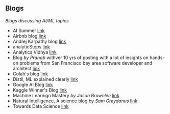 ## Blogs
*Blogs discussing AI/ML topics*
- AI Summer [link](https://theaisummer.com/) 
- Airbnb blog [link](https://medium.com/airbnb-engineering/ai/home)
- Andrej Karpathy blog [link](https://karpathy.github.io/)
- analyticSteps [link](https://www.analyticssteps.com/blogs)
- Analytics Vidhya [link](https://www.analyticsvidhya.com/blog/)
- Blog *by Pranab* withver 10 yrs of posting with a lot of insights on hands-on problems from San Francisco bay area software developer and architect [link](https://pkghosh.wordpress.com/about/)
- Colah's blog [link](http://colah.github.io/)
- Distil, ML explained clearly [link](https://distill.pub/about/)
- Google AI Blog [link](https://ai.googleblog.com/)
- Kaggle Winner's Blog [link](https://medium.com/kaggle-blog)
- Machine Learnign Mastery *by Jason Brownlee* [link](https://machinelearningmastery.com/)
- Natural Intelligence, A science blog by *Sam Greydanus* [link](https://greydanus.github.io/)
- Towards Data Science [link](https://towardsdatascience.com/)
